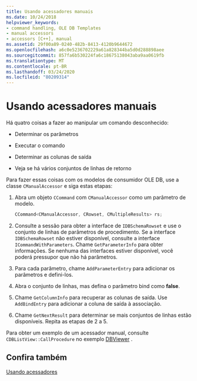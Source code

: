 ```yaml
---
title: Usando acessadores manuais
ms.date: 10/24/2018
helpviewer_keywords:
- command handling, OLE DB Templates
- manual accessors
- accessors [C++], manual
ms.assetid: 29f00a89-0240-482b-8413-4120b9644672
ms.openlocfilehash: a6c0e5236702229a61a828344ba5d0d288898aee
ms.sourcegitcommit: 857fa6b530224fa6c18675138043aba9aa0619fb
ms.translationtype: MT
ms.contentlocale: pt-BR
ms.lasthandoff: 03/24/2020
ms.locfileid: "80209314"
---
```

# <a name="using-manual-accessors"></a>Usando acessadores manuais

Há quatro coisas a fazer ao manipular um comando desconhecido:

- Determinar os parâmetros

- Executar o comando

- Determinar as colunas de saída

- Veja se há vários conjuntos de linhas de retorno

Para fazer essas coisas com os modelos de consumidor OLE DB, use a classe `CManualAccessor` e siga estas etapas:

1. Abra um objeto `CCommand` com `CManualAccessor` como um parâmetro de modelo.

    ```cpp
    CCommand<CManualAccessor, CRowset, CMultipleResults> rs;
    ```

1. Consulte a sessão para obter a interface de `IDBSchemaRowset` e use o conjunto de linhas de parâmetros de procedimento. Se a interface `IDBSchemaRowset` não estiver disponível, consulte a interface `ICommandWithParameters`. Chame `GetParameterInfo` para obter informações. Se nenhuma das interfaces estiver disponível, você poderá pressupor que não há parâmetros.

1. Para cada parâmetro, chame `AddParameterEntry` para adicionar os parâmetros e defini-los.

1. Abra o conjunto de linhas, mas defina o parâmetro bind como **false**.

1. Chame `GetColumnInfo` para recuperar as colunas de saída. Use `AddBindEntry` para adicionar a coluna de saída à associação.

1. Chame `GetNextResult` para determinar se mais conjuntos de linhas estão disponíveis. Repita as etapas de 2 a 5.

Para obter um exemplo de um acessador manual, consulte `CDBListView::CallProcedure` no exemplo [DBViewer](https://github.com/Microsoft/VCSamples/tree/master/VC2010Samples/ATL/OLEDB/Consumer) .

## <a name="see-also"></a>Confira também

[Usando acessadores](../../data/oledb/using-accessors.md)
